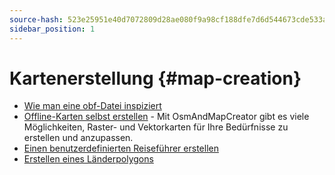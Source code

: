 ```yaml
---
source-hash: 523e25951e40d7072809d28ae080f9a98cf188dfe7d6d544673cde533a4315c9
sidebar_position: 1
---
```


# Kartenerstellung {#map-creation}

* [Wie man eine obf-Datei inspiziert](./how-to-inspect-an-obf.md)
* [Offline-Karten selbst erstellen](./create-offline-maps-yourself.md) - Mit OsmAndMapCreator gibt es viele Möglichkeiten, Raster- und Vektorkarten für Ihre Bedürfnisse zu erstellen und anzupassen.
* [Einen benutzerdefinierten Reiseführer erstellen](create_travel_guide.md)
* [Erstellen eines Länderpolygons](./creating-a-country-polygon.md)